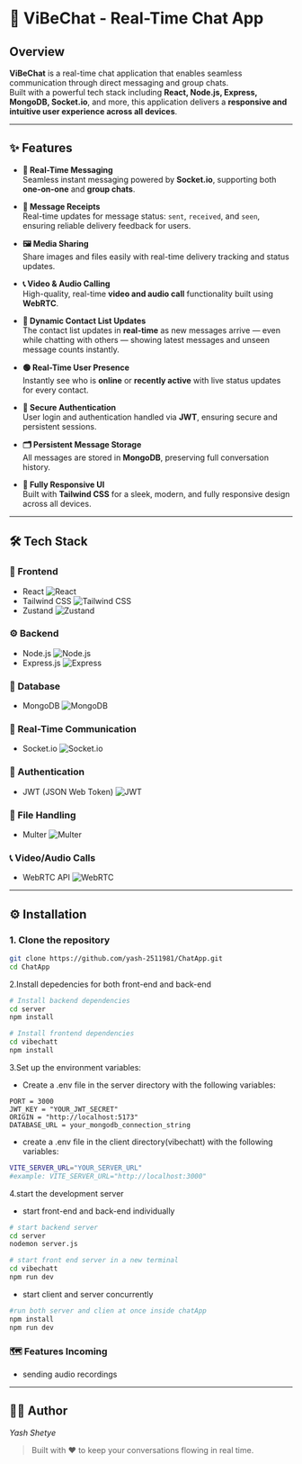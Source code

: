 # 📱 ViBeChat - Real-Time Chat App

## Overview

**ViBeChat** is a real-time chat application that enables seamless communication through direct messaging and group chats.  
Built with a powerful tech stack including **React, Node.js, Express, MongoDB, Socket.io**, and more, this application delivers a **responsive and intuitive user experience across all devices**.

---

## ✨ Features

- **💬 Real-Time Messaging**  
  Seamless instant messaging powered by **Socket.io**, supporting both **one-on-one** and **group chats**.

- **📍 Message Receipts**  
  Real-time updates for message status: `sent`, `received`, and `seen`, ensuring reliable delivery feedback for users.

- **🖼️ Media Sharing**  
  Share images and files easily with real-time delivery tracking and status updates.

- **📞 Video & Audio Calling**  
  High-quality, real-time **video and audio call** functionality built using **WebRTC**.

- **👥 Dynamic Contact List Updates**  
  The contact list updates in **real-time** as new messages arrive — even while chatting with others — showing latest messages and unseen message counts instantly.

- **🟢 Real-Time User Presence**  
  Instantly see who is **online** or **recently active** with live status updates for every contact.

- **🔐 Secure Authentication**  
  User login and authentication handled via **JWT**, ensuring secure and persistent sessions.

- **🗂️ Persistent Message Storage**  
  All messages are stored in **MongoDB**, preserving full conversation history.

- **📱 Fully Responsive UI**  
  Built with **Tailwind CSS** for a sleek, modern, and fully responsive design across all devices.

---

## 🛠 Tech Stack

### 🚀 Frontend

- React ![React](https://img.shields.io/badge/React-20232a?style=flat&logo=react&logoColor=61dafb)
- Tailwind CSS ![Tailwind CSS](https://img.shields.io/badge/TailwindCSS-0ea5e9?style=flat&logo=tailwindcss&logoColor=white)
- Zustand ![Zustand](https://img.shields.io/badge/Zustand-000000?style=flat&logo=zustand&logoColor=white)

### ⚙️ Backend

- Node.js ![Node.js](https://img.shields.io/badge/Node.js-339933?style=flat&logo=nodedotjs&logoColor=white)
- Express.js ![Express](https://img.shields.io/badge/Express.js-404D59?style=flat)

### 🧱 Database

- MongoDB ![MongoDB](https://img.shields.io/badge/MongoDB-4DB33D?style=flat&logo=mongodb&logoColor=white)

### 🔌 Real-Time Communication

- Socket.io ![Socket.io](https://img.shields.io/badge/Socket.io-010101?style=flat&logo=socketdotio&logoColor=white)

### 🔐 Authentication

- JWT (JSON Web Token) ![JWT](https://img.shields.io/badge/JWT-000000?style=flat&logo=jsonwebtokens&logoColor=white)

### 📁 File Handling

- Multer ![Multer](https://img.shields.io/badge/Multer-ff6f00?style=flat)

### 📞 Video/Audio Calls

- WebRTC API ![WebRTC](https://img.shields.io/badge/WebRTC-333333?style=flat&logo=webrtc&logoColor=white)

---

## ⚙️ Installation

### 1. Clone the repository

```bash
git clone https://github.com/yash-2511981/ChatApp.git
cd ChatApp
```

2.Install depedencies for both front-end and back-end

```bash
# Install backend dependencies
cd server
npm install

# Install frontend dependencies
cd vibechatt
npm install

```

3.Set up the environment variables:

- Create a .env file in the server directory with the following variables:

```
PORT = 3000
JWT_KEY = "YOUR_JWT_SECRET"
ORIGIN = "http://localhost:5173"
DATABASE_URL = your_mongodb_connection_string
```

- create a .env file in the client directory(vibechatt) with the following variables:

```bash
VITE_SERVER_URL="YOUR_SERVER_URL"
#example: VITE_SERVER_URL="http://localhost:3000"
```

4.start the development server

- start front-end and back-end individually

```bash
# start backend server
cd server
nodemon server.js

# start front end server in a new terminal
cd vibechatt
npm run dev
```

- start client and server concurrently

```bash
#run both server and clien at once inside chatApp
npm install
npm run dev
```

### 🗺️ Features Incoming

- sending audio recordings

---

## 👨‍💻 Author

_Yash Shetye_

> Built with ❤️ to keep your conversations flowing in real time.
